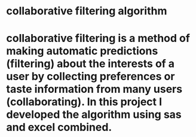 # collaborative filtering algorithm
# collaborative filtering is a method of making automatic predictions (filtering) about the interests of a user by collecting preferences or taste information from many users (collaborating). In this project I developed the algorithm using sas and excel combined.
